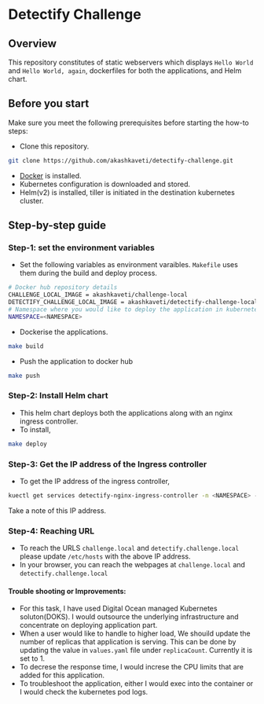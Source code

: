 # Detectify Challenge

## Overview

This repository constitutes of static webservers which displays `Hello World` and `Hello World, again`, dockerfiles for both the applications, and Helm chart.

## Before you start
Make sure you meet the following prerequisites before starting the how-to steps:
* Clone this repository. 
``` BASH
git clone https://github.com/akashkaveti/detectify-challenge.git
```
* [Docker](https://docs.docker.com/get-docker/) is installed.
* Kubernetes configuration is downloaded and stored.
* Helm(v2) is installed, tiller is initiated in the destination kubernetes cluster.

## Step-by-step guide
### Step-1: set the environment variables
* Set the following variables as environment varaibles. `Makefile` uses them during the build and deploy process.
``` BASH
# Docker hub repository details
CHALLENGE_LOCAL_IMAGE = akashkaveti/challenge-local
DETECTIFY_CHALLENGE_LOCAL_IMAGE = akashkaveti/detectify-challenge-local 
# Namespace where you would like to deploy the application in kubernetes
NAMESPACE=<NAMESPACE>
```
* Dockerise the applications.

``` BASH
make build
```
* Push the application to docker hub
``` BASH
make push
```
### Step-2: Install Helm chart
* This helm chart deploys both the applications along with an nginx ingress controller.
* To install,
``` BASH
make deploy
```
### Step-3: Get the IP address of the Ingress controller
* To get the IP address of the ingress controller,
``` BASH
kuectl get services detectify-nginx-ingress-controller -n <NAMESPACE> -o jsonpath="{.status.loadBalancer.ingress[0].ip}"
```
Take a note of this IP address.
### Step-4: Reaching URL
* To reach the URLS `challenge.local` and `detectify.challenge.local` please update `/etc/hosts` with the above IP address.
* In your browser, you can reach the webpages at `challenge.local` and `detectify.challenge.local`


#### Trouble shooting or Improvements:

* For this task, I have used Digital Ocean managed Kubernetes soluton(DOKS). I would outsource the underlying infrastructure and concentrate on deploying application part.
* When a user would like to handle to higher load, We shouild update the number of replicas that application is serving. This can be done by updating the value in `values.yaml` file under `replicaCount`. Currently it is set to 1.
* To decrese the response time, I would increse the CPU limits that are added for this application.
* To troubleshoot the application, either I would exec into the container or I would check the kubernetes pod logs.